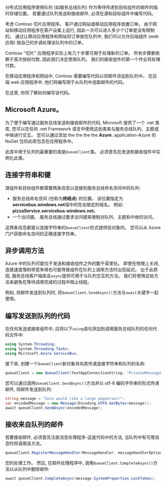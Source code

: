 分布式应用程序使用队列 (如服务总线队列) 作为等待传递到目标组件的邮件的临时存储位置。 若要通过队列发送和接收邮件, 必须在源和目标组件中编写代码。

考虑 Contoso 切片应用程序。 客户通过网站或移动应用程序放置订单。 由于网站和移动应用程序在客户设备上运行, 因此一次可以进入多少个订单是没有限制的。 通过让移动应用程序和网站将订单放在队列中, 我们可以允许后端组件 (web 应用) 按自己的步调处理该队列中的订单。

Contoso "切片" 应用程序实际上有几个步骤可用于处理新的订单。 所有步骤都依赖于首次授权付款, 因此我们决定使用队列。 我们的接收组件的第一个作业将处理付款。

在移动应用程序和网站中, Contoso 需要编写代码以将邮件添加到队列中。 在后端 web 应用程序中, 他们将编写用于从队列中选取邮件的代码。

在这里, 你将了解如何编写该代码。

## <a name="the-microsoftazureservicebus-nuget-package"></a>Microsoft Azure。

为了便于编写通过服务总线发送和接收邮件的代码, Microsoft 提供了一个 .net 类库, 您可以在任何 .net Framework 语言中使用这些类来与服务总线队列、主题或中继进行交互。 您可以通过添加 the the the the **Azure.** application-Azure 的 NuGet 包将此库包含在应用程序中。

此库中用于队列的最重要的类是`QueueClient`类。 必须首先在发送和接收组件中实例化此类。

## <a name="connection-strings-and-keys"></a>连接字符串和键

源组件和目标组件都需要两条信息以连接到服务总线命名空间中的队列:

- 服务总线命名空间 (也称为**终结点**) 的位置。 该位置指定为**servicebus.windows.net**域中的完全限定的域名。 例如: **pizzaService.servicebus.windows.net**。
- 一个访问键。 服务总线通过要求访问键来限制对队列、主题和中继的访问。

这两条信息都是以连接字符串的`QueueClient`形式提供给对象的。 您可以从 Azure 门户获取命名空间的正确连接字符串。

## <a name="calling-methods-asynchronously"></a>异步调用方法

Azure 中的队列可能位于发送和接收组件之外的数千英里处。 即使在物理上关闭, 连接速度慢和带宽争用也可能导致组件在队列上调用方法时出现延迟。 出于此原因, 服务总线客户端库会`async`提供可用于与队列交互的方法。 我们将使用这些方法来避免在等待调用完成的过程中阻止线程。

例如, 将邮件发送到队列时, 将`QueueClient.SendAsync()`方法与`await`关键字一起使用。

## <a name="write-code-that-sends-to-queues"></a>编写发送到队列的代码

在任何发送或接收组件中, 应将以下`using`语句添加到调用服务总线队列的任何代码文件中:

```C#
using System.Threading;
using System.Threading.Tasks;
using Microsoft.Azure.ServiceBus;
```

接下来, 创建一个`QueueClient`新对象并向其传递连接字符串和队列的名称:

```C#
queueClient = new QueueClient(TextAppConnectionString, "PrivateMessageQueue");
```

您可以通过调用`QueueClient.SendAsync()`方法并以 utf-8 编码字符串的形式传递邮件, 将邮件发送到队列:

```C#
string message = "Sure would like a large pepperoni!";
var encodedMessage = new Message(Encoding.UTF8.GetBytes(message));
await queueClient.SendAsync(encodedMessage);
```

## <a name="receive-messages-from-the-queue"></a>接收来自队列的邮件

若要接收邮件, 必须首先注册消息处理程序-这是代码中的方法, 当队列中有可用消息时将调用该方法。

```C#
queueClient.RegisterMessageHandler(MessageHandler, messageHandlerOptions);
```

您的处理工作。 然后, 在邮件处理程序中, 调用`QueueClient.CompleteAsync()`方法以从队列中删除邮件:

```C#
await queueClient.CompleteAsync(message.SystemProperties.LockToken);
```